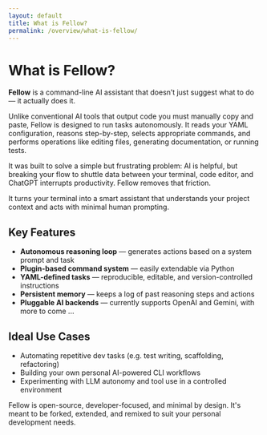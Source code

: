 ```yaml
---
layout: default
title: What is Fellow?
permalink: /overview/what-is-fellow/
---
```


# What is Fellow?

**Fellow** is a command-line AI assistant that doesn’t just suggest what to do — it actually does it.

Unlike conventional AI tools that output code you must manually copy and paste, Fellow is designed to run tasks autonomously. It reads your YAML configuration, reasons step-by-step, selects appropriate commands, and performs operations like editing files, generating documentation, or running tests.

It was built to solve a simple but frustrating problem: AI is helpful, but breaking your flow to shuttle data between your terminal, code editor, and ChatGPT interrupts productivity. Fellow removes that friction.

It turns your terminal into a smart assistant that understands your project context and acts with minimal human prompting.

## Key Features
- **Autonomous reasoning loop** — generates actions based on a system prompt and task
- **Plugin-based command system** — easily extendable via Python
- **YAML-defined tasks** — reproducible, editable, and version-controlled instructions
- **Persistent memory** — keeps a log of past reasoning steps and actions
- **Pluggable AI backends** — currently supports OpenAI and Gemini, with more to come ...

## Ideal Use Cases
- Automating repetitive dev tasks (e.g. test writing, scaffolding, refactoring)
- Building your own personal AI-powered CLI workflows
- Experimenting with LLM autonomy and tool use in a controlled environment

Fellow is open-source, developer-focused, and minimal by design. It's meant to be forked, extended, and remixed to suit your personal development needs.

